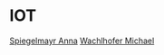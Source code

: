 # IOT

[Spiegelmayr Anna](students/spiegelmayr/who_are_you.md)
[Wachlhofer Michael](students/wachlhofer/who_are_you.md)

